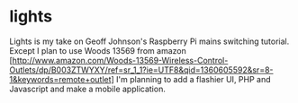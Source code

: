 lights
======

Lights is my take on Geoff Johnson's Raspberry Pi mains switching tutorial. Except I plan to use Woods 13569 from amazon [http://www.amazon.com/Woods-13569-Wireless-Control-Outlets/dp/B003ZTWYXY/ref=sr_1_1?ie=UTF8&qid=1360605592&sr=8-1&keywords=remote+outlet]
I'm planning to add a flashier UI, PHP and Javascript and make a mobile application.
